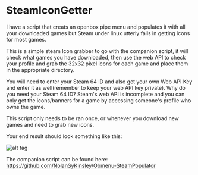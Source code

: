 # SteamIconGetter
I have a script that creats an openbox pipe menu and populates it with all your downloaded games but Steam under linux utterly fails in getting icons for most games.

This is a simple steam Icon grabber to go with the companion script, it will check what games you have downloaded, then use the web API to check your profile and grab the 32x32 pixel icons for each game and place them in the appropriate directory.

You will need to enter your Steam 64 ID and also get your own Web API Key and enter it as well(remember to keep your web API key private). Why do you need your Steam 64 ID? Steam's web API is incomplete and you can only get the icons/banners for a game by accessing someone's profile who owns the game.


This script only needs to be ran once, or whenever you download new games and need to grab new icons.

Your end result should look something like this:

![alt tag](http://i.imgur.com/UzJFl0P.png)

The companion script can be found here: https://github.com/NolanSyKinsley/Obmenu-SteamPopulator
